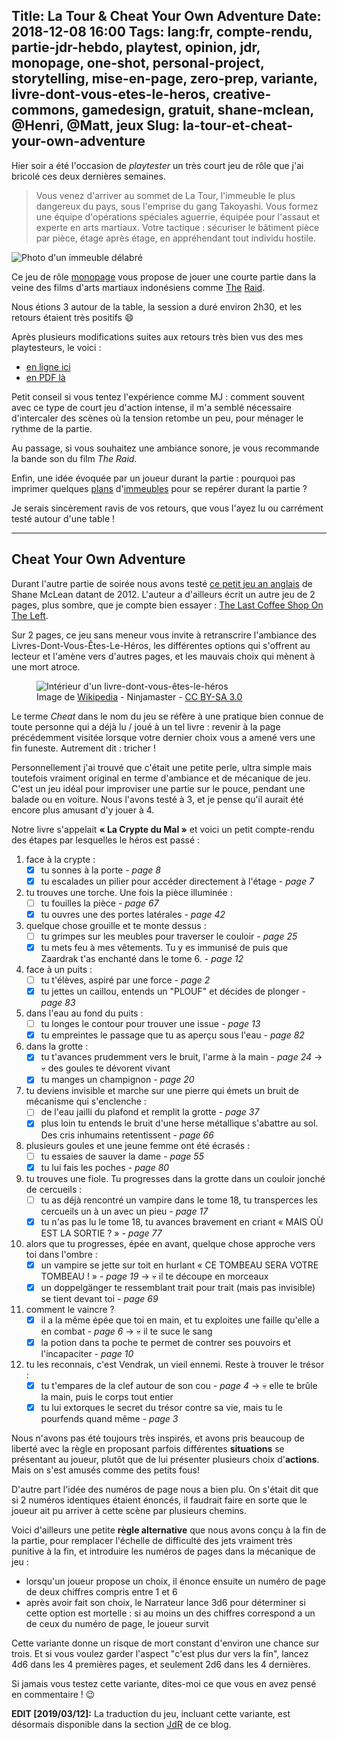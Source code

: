 Title: La Tour & Cheat Your Own Adventure
Date: 2018-12-08 16:00
Tags: lang:fr, compte-rendu, partie-jdr-hebdo, playtest, opinion, jdr, monopage, one-shot, personal-project, storytelling, mise-en-page, zero-prep, variante, livre-dont-vous-etes-le-heros, creative-commons, gamedesign, gratuit, shane-mclean, @Henri, @Matt, jeux
Slug: la-tour-et-cheat-your-own-adventure
---

Hier soir a été l'occasion de _playtester_ un très court jeu de rôle que j'ai bricolé ces deux dernières semaines.

> Vous venez d'arriver au sommet de La Tour, l'immeuble le plus dangereux du pays, sous l'emprise du gang Takoyashi.
> Vous formez une équipe d'opérations spéciales aguerrie, équipée pour l'assaut et experte en arts martiaux.
> Votre tactique : sécuriser le bâtiment pièce par pièce, étage après étage, en appréhendant tout individu hostile.

![Photo d'un immeuble délabré](images/2018/12/Fire_Ravaged_Part_-_Nandram_Market_-_Brabourne_Road_-_Kolkata.png)

Ce jeu de rôle [monopage](/lucas/blog/tag/monopage.html) vous propose de jouer une courte partie
dans la veine des films d'arts martiaux indonésiens comme [The](https://www.imdb.com/title/tt1899353/) [Raid](https://www.imdb.com/title/tt2265171/).

Nous étions 3 autour de la table, la session a duré environ 2h30,
et les retours étaient très positifs 😄

Après plusieurs modifications suites aux retours très bien vus des mes playtesteurs, le voici :

- [en ligne ici](https://lucas-c.github.io/jdr/latour/)
- [en PDF là](https://chezsoi.org/s/LaTourPDFDownload)

Petit conseil si vous tentez l'expérience comme MJ : comment souvent avec ce type de court jeu d'action intense,
il m'a semblé nécessaire d'intercaler des scènes où la tension retombe un peu, pour ménager le rythme de la partie.

Au passage, si vous souhaitez une ambiance sonore, je vous recommande la bande son du film _The Raid_.

Enfin, une idée évoquée par un joueur durant la partie : pourquoi pas imprimer quelques
[plans](https://www.pinterest.fr/pin/380694974726961282/) d'[immeubles](https://www.pinterest.fr/pin/380694974726946190/)
pour se repérer durant la partie ?

Je serais sincèrement ravis de vos retours, que vous l'ayez lu ou carrément testé autour d'une table !

<hr>

## Cheat Your Own Adventure

Durant l'autre partie de soirée nous avons testé [ce petit jeu an anglais](http://cheatyourownadventure.co.uk/)
de Shane McLean datant de 2012.
L'auteur a d'ailleurs écrit un autre jeu de 2 pages, plus sombre, que je compte bien essayer :
[The Last Coffee Shop On The Left](http://cheatyourownadventure.co.uk/the-last-coffee-shop-on-the-left).

Sur 2 pages, ce jeu sans meneur vous invite à retranscrire l'ambiance des Livres-Dont-Vous-Êtes-Le-Héros,
les différentes options qui s'offrent au lecteur et l'amène vers d'autres pages,
et les mauvais choix qui mènent à une mort atroce.

<figure>
  <img alt="Intérieur d'un livre-dont-vous-êtes-le-héros" src="images/2018/12/Livrejeuparagraphes.jpg">
  <figcaption>Image de <a href="https://upload.wikimedia.org/wikipedia/commons/b/b1/Livrejeuparagraphes.jpg">Wikipedia</a> - Ninjamaster - <a href="https://creativecommons.org/licenses/by-sa/3.0/">CC BY-SA 3.0</a></figcaption>
</figure>

Le terme _Cheat_ dans le nom du jeu se réfère à une pratique bien connue de toute personne qui a déjà
lu / joué à un tel livre : revenir à la page précédemment visitée lorsque votre dernier choix vous a amené vers une fin funeste.
Autrement dit : tricher !

Personnellement j'ai trouvé que c'était une petite perle, ultra simple mais toutefois vraiment original en terme d'ambiance et de mécanique de jeu.
C'est un jeu idéal pour improviser une partie sur le pouce, pendant une balade ou en voiture.
Nous l'avons testé à 3, et je pense qu'il aurait été encore plus amusant d'y jouer à 4.

Notre livre s'appelait **« La Crypte du Mal »** et voici un petit compte-rendu des étapes par lesquelles le héros est passé :

1. face à la crypte :
    * [x] tu sonnes à la porte - _page 8_
    * [x] tu escalades un pilier pour accéder directement à l'étage - _page 7_
2. tu trouves une torche. Une fois la pièce illuminée :
    * [ ] tu fouilles la pièce - _page 67_
    * [x] tu ouvres une des portes latérales - _page 42_
3. quelque chose grouille et te monte dessus :
    * [ ] tu grimpes sur les meubles pour traverser le couloir - _page 25_
    * [x] tu mets feu à mes vêtements. Tu y es immunisé de puis que Zaardrak t'as enchanté dans le tome 6. - _page 12_
4. face à un puits :
    * [ ] tu t'élèves, aspiré par une force - _page 2_
    * [x] tu jettes un caillou, entends un "PLOUF" et décides de plonger - _page 83_
5. dans l'eau au fond du puits :
    * [ ] tu longes le contour pour trouver une issue - _page 13_
    * [x] tu empreintes le passage que tu as aperçu sous l'eau - _page 82_
6. dans la grotte :
    * [x] tu t'avances prudemment vers le bruit, l'arme à la main - _page 24_ → 💀 des goules te dévorent vivant
    * [x] tu manges un champignon - _page 20_
7. tu deviens invisible et marche sur une pierre qui émets un bruit de mécanisme qui s'enclenche :
    * [ ] de l'eau jailli du plafond et remplit la grotte - _page 37_
    * [x] plus loin tu entends le bruit d'une herse métallique s'abattre au sol. Des cris inhumains retentissent - _page 66_
8. plusieurs goules et une jeune femme ont été écrasés :
    * [ ] tu essaies de sauver la dame - _page 55_
    * [x] tu lui fais les poches - _page 80_
9. tu trouves une fiole. Tu progresses dans la grotte dans un couloir jonché de cercueils :
    * [ ] tu as déjà rencontré un vampire dans le tome 18, tu transperces les cercueils un à un avec un pieu - _page 17_
    * [x] tu n'as pas lu le tome 18, tu avances bravement en criant « MAIS OÙ EST LA SORTIE ? » - _page 77_
10. alors que tu progresses, épée en avant, quelque chose approche vers toi dans l'ombre :
    * [x] un vampire se jette sur toit en hurlant « CE TOMBEAU SERA VOTRE TOMBEAU ! » - _page 19_ → 💀 il te découpe en morceaux
    * [x] un doppelgänger te ressemblant trait pour trait (mais pas invisible) se tient devant toi - _page 69_
11. comment le vaincre ?
    * [x] il a la même épée que toi en main, et tu exploites une faille qu'elle a en combat - _page 6_ → 💀 il te suce le sang
    * [x] la potion dans ta poche te permet de contrer ses pouvoirs et l'incapaciter - _page 10_
12. tu les reconnais, c'est Vendrak, un vieil ennemi. Reste à trouver le trésor :
    * [x] tu t'empares de la clef autour de son cou - _page 4_ → 💀 elle te brûle la main, puis le corps tout entier
    * [x] tu lui extorques le secret du trésor contre sa vie, mais tu le pourfends quand même - _page 3_

Nous n'avons pas été toujours très inspirés, et avons pris beaucoup de liberté avec la règle en proposant
parfois différentes **situations** se présentant au joueur, plutôt que de lui présenter plusieurs choix d'**actions**.
Mais on s'est amusés comme des petits fous!

D'autre part l'idée des numéros de page nous a bien plu.
On s'était dit que si 2 numéros identiques étaient énoncés,
il faudrait faire en sorte que le joueur ait pu arriver à cette scène par plusieurs chemins.

Voici d'ailleurs une petite **règle alternative** que nous avons conçu à la fin de la partie,
pour remplacer l'échelle de difficulté des jets vraiment très punitive à la fin,
et introduire les numéros de pages dans la mécanique de jeu :

- lorsqu'un joueur propose un choix, il énonce ensuite un numéro de page de deux chiffres compris entre 1 et 6
- après avoir fait son choix, le Narrateur lance 3d6 pour déterminer si cette option est mortelle :
si au moins un des chiffres correspond a un de ceux du numéro de page, le joueur survit

Cette variante donne un risque de mort constant d'environ une chance sur trois. Et si vous voulez garder l'aspect "c'est plus dur vers la fin", lancez 4d6 dans les 4 premières pages,
et seulement 2d6 dans les 4 dernières.

Si jamais vous testez cette variante, dites-moi ce que vous en avez pensé en commentaire ! 😉

**EDIT [2019/03/12]:** La traduction du jeu, incluant cette variante, est désormais disponible dans la section [JdR](pages/jeux-de-role.html) de ce blog.

<style>
article hr { margin: 5rem; }
</style>
